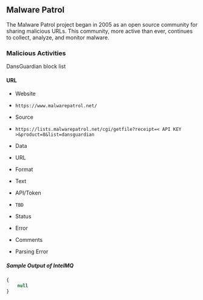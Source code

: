 ## Malware Patrol 

The Malware Patrol project began in 2005 as an open source community for sharing
malicious URLs. This community, more active than ever, continues to collect,
analyze, and monitor malware.

### Malicious Activities

DansGuardian block list

#### URL
>
* Website
 - `https://www.malwarepatrol.net/`
* Source
 - `https://lists.malwarepatrol.net/cgi/getfile?receipt=< API KEY >&product=8&list=dansguardian`
* Data
 - URL
* Format
 - Text
* API/Token
 - `TBD`
* Status
 - Error
* Comments
 - Parsing Error

##### Sample Output of IntelMQ

```javascript
{
    null
}
```
